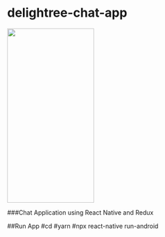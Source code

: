 # delightree-chat-app
<img src="src/Demo/demo.gif" width="200" height="400" />

###Chat Application using React Native and Redux

##Run App
#cd <Project>
#yarn
#npx react-native run-android
